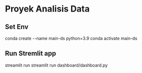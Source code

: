 # Proyek Analisis Data

## Set Env
conda create --name main-ds python=3.9
conda activate main-ds

## Run Stremlit app
streamlit run streamlit run dashboard/dashboard.py
